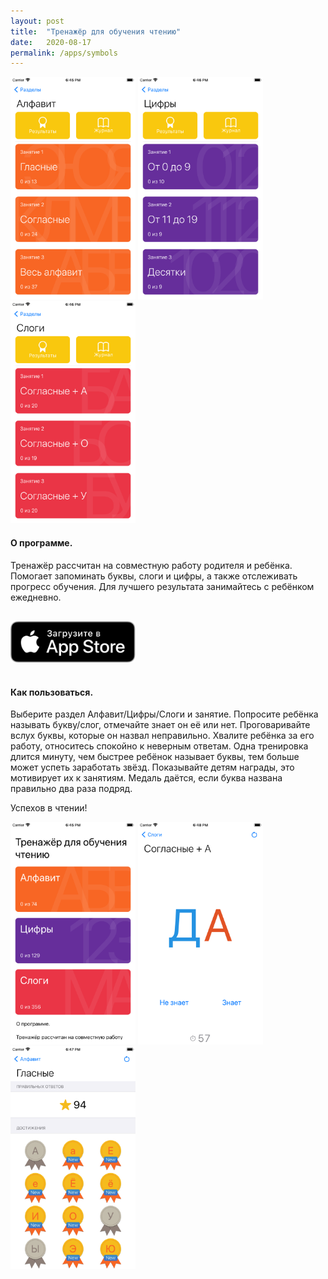 ```yaml
---
layout: post
title:  "Тренажёр для обучения чтению"
date:   2020-08-17
permalink: /apps/symbols
---
```

<img src="/assets/images/symbols/2.png" width="200"/>
<img src="/assets/images/symbols/3.png" width="200"/>
<img src="/assets/images/symbols/4.png" width="200"/>

#### О программе.

Тренажёр рассчитан на совместную работу родителя и ребёнка. Помогает запоминать буквы, слоги и цифры, а также отслеживать прогресс обучения.
Для лучшего результата занимайтесь с ребёнком ежедневно.

<a href="https://apps.apple.com/ru/app/тренажёр-для-обучения-чтению/id1527876284?l=en" style="display: inline-block; margin: 1rem 0;">
    <img src="/assets/images/download-on-the-app-store-ru.svg" width="200"/>
</a>

#### Как пользоваться.

Выберите раздел Алфавит/Цифры/Слоги и занятие.
Попросите ребёнка называть букву/слог, отмечайте знает он её или нет.
Проговаривайте вслух буквы, которые он назвал неправильно.
Хвалите ребёнка за его работу, относитесь спокойно к неверным ответам.
Одна тренировка длится минуту, чем быстрее ребёнок называет буквы, тем больше может успеть заработать звёзд. Показывайте детям награды, это мотивирует их к занятиям.
Медаль даётся, если буква названа правильно два раза подряд.

Успехов в чтении!

<img src="/assets/images/symbols/1.png" width="200"/>
<img src="/assets/images/symbols/8.png" width="200"/>
<img src="/assets/images/symbols/6.png" width="200"/>
